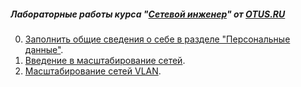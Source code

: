 ##### Лабораторные работы курса "[Сетевой инженер](https://otus.ru/lessons/setevoy-inzhener/)" от [OTUS.RU](https://otus.ru/)

0. [Заполнить общие сведения о себе в разделе "Персональные данные"](https://otus.ru/lk/biography/personal/).
1. [Введение в масштабирование сетей](Lab01/).
2. [Масштабирование сетей VLAN](Lab02/).


